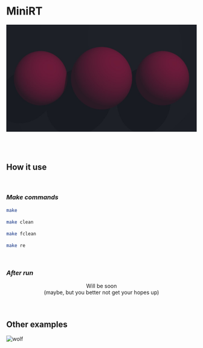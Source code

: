 # **MiniRT**

![spheres][Spheres]

<br>
<br>

## **How it use**

<br>


### *Make commands*
``` bash
make
```
``` bash
make clean
```
``` bash
make fclean
```
``` bash
make re
```

<br>

### *After run*
<div align="center"> Will be soon </div>
<div align="center">(maybe, but you better not get your hopes up)</div>


<br>
<br>

## **Other examples**
![wolf][Wolf]

[Wolf]: ~for_readme/wolf.bmp
[Spheres]: ~for_readme/spheres.jpg
